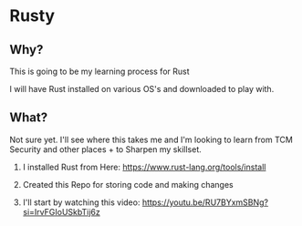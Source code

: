 # Rusty


## Why?

This is going to be my learning process for Rust

I will have Rust installed on various OS's and downloaded to play with. 


## What? 

Not sure yet. I'll see where this takes me and I'm looking to learn from TCM Security and other places +
to Sharpen my skillset. 





1. I installed Rust from Here: https://www.rust-lang.org/tools/install

2. Created this Repo for storing code and making changes

3. I'll start by watching this video: https://youtu.be/RU7BYxmSBNg?si=IrvFGIoUSkbTij6z
